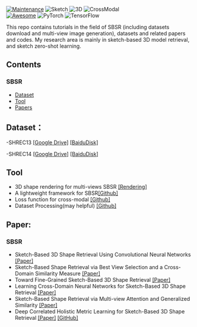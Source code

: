 [![Maintenance](https://img.shields.io/badge/Maintained%3F-yes-green.svg)](https://GitHub.com/Naereen/StrapDown.js/graphs/commit-activity)
![Sketch](https://img.shields.io/static/v1?label=<CV>&message=<Sketch>&color=<green>)
![3D](https://img.shields.io/static/v1?label=<CV>&message=<3D>&color=<green>)
![CrossModal](https://img.shields.io/static/v1?label=<CV>&message=<Cross-Modal>&color=<green>)  
[![Awesome](https://awesome.re/badge.svg)](https://awesome.re)
![PyTorch](https://img.shields.io/badge/PyTorch-%23EE4C2C.svg?style=for-the-badge&logo=PyTorch&logoColor=white#pic_center)
![TensorFlow](https://img.shields.io/badge/TensorFlow-%23FF6F00.svg?style=for-the-badge&logo=TensorFlow&logoColor=white)


This repo contains tutorials in the field of SBSR (including datasets download and multi-view image generation), datasets and related papers and codes. My research area is mainly in sketch-based 3D model retrieval, and sketch zero-shot learning.



## Contents

### SBSR
- [Dataset](#Dataset)
- [Tool](#tool)
- [Papers](#Paper)


## Dataset：
-SHREC13 [[Google Drive]](https://drive.google.com/file/d/12200PzpwRX0TIzD42IKRStneIvPbSzQo/view?usp=sharing) [[BaiduDisk]](https://pan.baidu.com/s/1ItGoBa0dF_S5P40OAr3vQg?pwd=whj9)  

-SHREC14 [[Google Drive]](https://drive.google.com/file/d/122MV25DQhCJeDCJdqm0scU1SaY_nGjSe/view?usp=sharing) [[BaiduDisk]](https://pan.baidu.com/s/1T3GhuE-ULOTh88_4ZGYLag?pwd=drwx)



## Tool
- 3D shape rendering for multi-views SBSR [[Rendering]](https://github.com/twuilliam/shrec-sketches-helpers)
- A lightweight framework for SBSR[[Github]](https://github.com/garyzhao/Sketch3DToolkit)
- Loss function for cross-modal [[Github]](https://github.com/zhongzhh8/Cross-Modal-Retrieval)
- Dataset Processing(may helpful) [[Github]](https://github.com/2dshapesstructure/dataset-processing)
## Paper:
### SBSR

- Sketch-Based 3D Shape Retrieval Using Convolutional Neural Networks [[Paper]](https://www.cv-foundation.org/openaccess/content_cvpr_2015/papers/Wang_Sketch-Based_3D_Shape_2015_CVPR_paper.pdf)
- Sketch-Based Shape Retrieval via Best View Selection and a Cross-Domain Similarity Measure [[Paper]](https://ieeexplore.ieee.org/abstract/document/8960471)
- Toward Fine-Grained Sketch-Based 3D Shape Retrieval [[Paper]](https://ieeexplore.ieee.org/abstract/document/9573376)
- Learning Cross-Domain Neural Networks for Sketch-Based 3D Shape Retrieval [[Paper]](https://ojs.aaai.org/index.php/AAAI/article/view/10444)
- Sketch-Based Shape Retrieval via Multi-view Attention and Generalized Similarity [[Paper]](https://ieeexplore.ieee.org/abstract/document/8634713)
- Deep Correlated Holistic Metric Learning for Sketch-Based 3D Shape Retrieval [[Paper]](https://ieeexplore.ieee.org/abstract/document/8319427) [[GitHub]](https://github.com/csjinxie/Sketch-based-3D-shape-retrieval)

  



